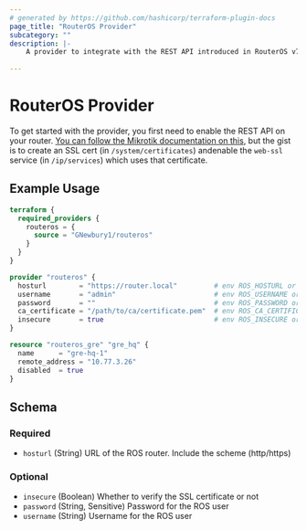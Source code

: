 ```yaml
---
# generated by https://github.com/hashicorp/terraform-plugin-docs
page_title: "RouterOS Provider"
subcategory: ""
description: |-
    A provider to integrate with the REST API introduced in RouterOS v7
  
---
```


# RouterOS Provider

To get started with the provider, you first need to enable the REST API on your router. [You can follow the Mikrotik documentation on this](https://help.mikrotik.com/docs/display/ROS/REST+API), but the gist is to create an SSL cert (in `/system/certificates`) andenable the `web-ssl` service (in `/ip/services`) which uses that certificate.


## Example Usage

```terraform
terraform {
  required_providers {
    routeros = {
      source = "GNewbury1/routeros"
    }
  }
}

provider "routeros" {
  hosturl        = "https://router.local"         # env ROS_HOSTURL or MIKROTIK_HOST
  username       = "admin"                        # env ROS_USERNAME or MIKROTIK_USER
  password       = ""                             # env ROS_PASSWORD or MIKROTIK_PASSWORD
  ca_certificate = "/path/to/ca/certificate.pem"  # env ROS_CA_CERTIFICATE or MIKROTIK_CA_CERTIFICATE
  insecure       = true                           # env ROS_INSECURE or MIKROTIK_INSECURE
}

resource "routeros_gre" "gre_hq" {
  name      = "gre-hq-1"
  remote_address = "10.77.3.26"
  disabled  = true
}
```

<!-- schema generated by tfplugindocs -->
## Schema

### Required

- `hosturl` (String) URL of the ROS router. Include the scheme (http/https)

### Optional

- `insecure` (Boolean) Whether to verify the SSL certificate or not
- `password` (String, Sensitive) Password for the ROS user
- `username` (String) Username for the ROS user
